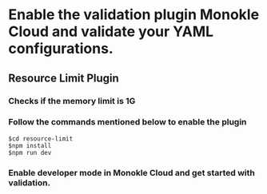# Enable the validation plugin Monokle Cloud and validate your YAML configurations.

## Resource Limit Plugin

### Checks if the memory limit is 1G

### Follow the commands mentioned below to enable the plugin

```
$cd resource-limit
$npm install
$npm run dev
```

### Enable developer mode in Monokle Cloud and get started with validation.
